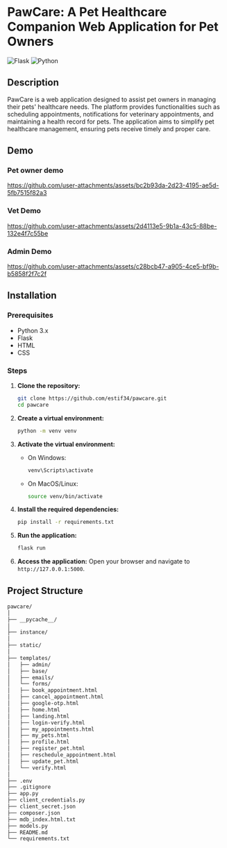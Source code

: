 # PawCare: A Pet Healthcare Companion Web Application for Pet Owners

![Flask](https://img.shields.io/badge/flask-%23000.svg?style=for-the-badge&logo=flask&logoColor=white) ![Python](https://img.shields.io/badge/python-3670A0?style=for-the-badge&logo=python&logoColor=ffdd54)
## Description
PawCare is a web application designed to assist pet owners in managing their pets' healthcare needs. The platform provides functionalities such as scheduling appointments, notifications for veterinary appointments, and maintaining a  health record for pets. The application aims to simplify pet healthcare management, ensuring pets receive timely and proper care.

## Demo
### Pet owner demo

https://github.com/user-attachments/assets/bc2b93da-2d23-4195-ae5d-5fb7515f82a3

### Vet Demo

https://github.com/user-attachments/assets/2d4113e5-9b1a-43c5-88be-132e4f7c55be

### Admin Demo

https://github.com/user-attachments/assets/c28bcb47-a905-4ce5-bf9b-b5858f2f7c2f


## Installation

### Prerequisites
- Python 3.x
- Flask
- HTML
- CSS

### Steps
1. **Clone the repository:**
    ```bash
    git clone https://github.com/estif34/pawcare.git
    cd pawcare
    ```

2. **Create a virtual environment:**
    ```bash
    python -m venv venv
    ```

3. **Activate the virtual environment:**
    - On Windows:
      ```bash
      venv\Scripts\activate
      ```
    - On MacOS/Linux:
      ```bash
      source venv/bin/activate
      ```

4. **Install the required dependencies:**
    ```bash
    pip install -r requirements.txt
    ```

5. **Run the application:**
    ```bash
    flask run
    ```

6. **Access the application:**
   Open your browser and navigate to `http://127.0.0.1:5000`.

## Project Structure
```markdown
pawcare/
│
├── __pycache__/
│
├── instance/
│
├── static/
│
├── templates/
│   ├── admin/
│   ├── base/
│   ├── emails/
│   └── forms/
│   ├── book_appointment.html
│   ├── cancel_appointment.html
│   ├── google-otp.html
│   ├── home.html
│   ├── landing.html
│   ├── login-verify.html
│   ├── my_appointments.html
│   ├── my_pets.html
│   ├── profile.html
│   ├── register_pet.html
│   ├── reschedule_appointment.html
│   ├── update_pet.html
│   └── verify.html
│
├── .env
├── .gitignore
├── app.py
├── client_credentials.py
├── client_secret.json
├── composer.json
├── mdb_index.html.txt
├── models.py
├── README.md
└── requirements.txt

